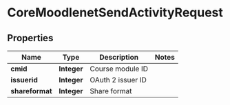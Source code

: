 

# CoreMoodlenetSendActivityRequest


## Properties

| Name | Type | Description | Notes |
|------------ | ------------- | ------------- | -------------|
|**cmid** | **Integer** | Course module ID |  |
|**issuerid** | **Integer** | OAuth 2 issuer ID |  |
|**shareformat** | **Integer** | Share format |  |



